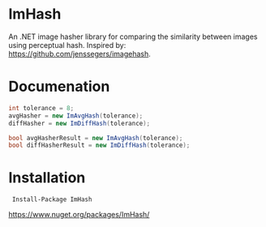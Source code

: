 # ImHash
 An .NET image hasher library for comparing the similarity between images using perceptual hash. Inspired by: https://github.com/jenssegers/imagehash.

# Documenation
```csharp
int tolerance = 8;
avgHasher = new ImAvgHash(tolerance);
diffHasher = new ImDiffHash(tolerance);

bool avgHasherResult = new ImAvgHash(tolerance);
bool diffHasherResult = new ImDiffHash(tolerance);
```

# Installation
     Install-Package ImHash
https://www.nuget.org/packages/ImHash/
